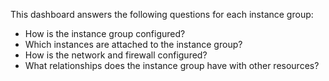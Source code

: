 This dashboard answers the following questions for each instance group:

- How is the instance group configured?
- Which instances are attached to the instance group?
- How is the network and firewall configured?
- What relationships does the instance group have with other resources?
